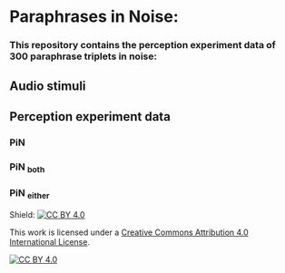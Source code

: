 # Paraphrases in Noise:
### This repository contains the perception experiment data of 300 paraphrase triplets in noise:

## Audio stimuli

## Perception experiment data
### PiN
### PiN <sub> both </sub>
### PiN <sub> either </sub>


Shield: [![CC BY 4.0][cc-by-shield]][cc-by]

This work is licensed under a
[Creative Commons Attribution 4.0 International License][cc-by].

[![CC BY 4.0][cc-by-image]][cc-by]

[cc-by]: http://creativecommons.org/licenses/by/4.0/
[cc-by-image]: https://i.creativecommons.org/l/by/4.0/88x31.png
[cc-by-shield]: https://img.shields.io/badge/License-CC%20BY%204.0-lightgrey.svg
